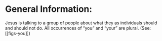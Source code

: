 # General Information:

Jesus is talking to a group of people about what they as individuals should and should not do. All occurrences of “you” and “your” are plural. (See: [[figs-you]])